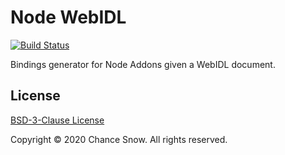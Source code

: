 # Node WebIDL

[![Build Status](https://github.com/chances/node-webidl/workflows/.github/workflows/ci.yml/badge.svg?branch=master)](https://github.com/chances/node-webidl/actions)

Bindings generator for Node Addons given a WebIDL document.

## License

[BSD-3-Clause License](https://opensource.org/licenses/BSD-3-Clause)

Copyright &copy; 2020 Chance Snow. All rights reserved.
